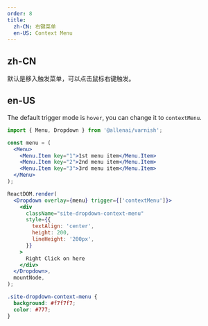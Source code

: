 ```yaml
---
order: 8
title:
  zh-CN: 右键菜单
  en-US: Context Menu
---
```


## zh-CN

默认是移入触发菜单，可以点击鼠标右键触发。

## en-US

The default trigger mode is `hover`, you can change it to `contextMenu`.

```jsx
import { Menu, Dropdown } from '@allenai/varnish';

const menu = (
  <Menu>
    <Menu.Item key="1">1st menu item</Menu.Item>
    <Menu.Item key="2">2nd menu item</Menu.Item>
    <Menu.Item key="3">3rd menu item</Menu.Item>
  </Menu>
);

ReactDOM.render(
  <Dropdown overlay={menu} trigger={['contextMenu']}>
    <div
      className="site-dropdown-context-menu"
      style={{
        textAlign: 'center',
        height: 200,
        lineHeight: '200px',
      }}
    >
      Right Click on here
    </div>
  </Dropdown>,
  mountNode,
);
```

```css
.site-dropdown-context-menu {
  background: #f7f7f7;
  color: #777;
}
```

<style>
  [data-theme="dark"] .site-dropdown-context-menu {
    background: #141414;
    color: rgba(255,255,255,.65);
  }
</style>
